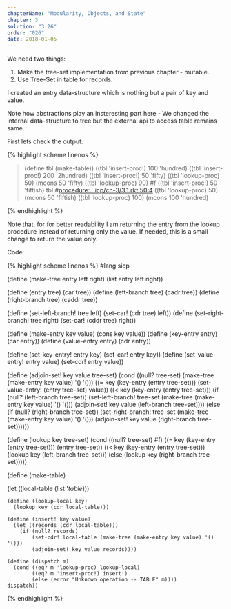 ```yaml
---
chapterName: "Modularity, Objects, and State"
chapter: 3
solution: "3.26"
order: "026"
date: 2018-01-05 
---
```


We need two things:

1. Make the tree-set implementation from previous chapter - mutable.
2. Use Tree-Set in table for records.

I created an entry data-structure which is nothing but a pair of key and value.

Note how abstractions play an insteresting part here - We changed the internal data-structure to tree but the external api to access table remains same.

First lets check the output:

{% highlight scheme linenos %}
> (define tbl (make-table))
> ((tbl 'insert-proc!) 100 'hundred)
> ((tbl 'insert-proc!) 200 '2hundred)
> ((tbl 'insert-proc!) 50 'fifty)
> ((tbl 'lookup-proc) 50)
(mcons 50 'fifty)
> ((tbl 'lookup-proc) 90)
#f
> ((tbl 'insert-proc!) 50 'fiftish)
> tbl
#<procedure:...icp/ch-3/3.1.rkt:50:4>
> ((tbl 'lookup-proc) 50)
(mcons 50 'fiftish)
> ((tbl 'lookup-proc) 100)
(mcons 100 'hundred)
> 
{% endhighlight %}

Note that, for for better readability I am returning the entry from the lookup procedure instead of returning only the value. If needed, this is a small change to return the value only.

Code:

{% highlight scheme linenos %}
#lang sicp

(define (make-tree entry left right)
  (list entry left right))

(define (entry tree) (car tree))
(define (left-branch tree) (cadr tree))
(define (right-branch tree) (caddr tree))

(define (set-left-branch! tree left) (set-car! (cdr tree) left))
(define (set-right-branch! tree right) (set-car! (cddr tree) right))

(define (make-entry key value) (cons key value))
(define (key-entry entry) (car entry))
(define (value-entry entry) (cdr entry))

(define (set-key-entry! entry key) (set-car! entry key))
(define (set-value-entry! entry value) (set-cdr! entry value))

(define (adjoin-set! key value tree-set)
  (cond ((null? tree-set) (make-tree (make-entry key value) '() '()))
        ((= key (key-entry (entry tree-set))) (set-value-entry! (entry tree-set) value))
        ((< key (key-entry (entry tree-set)))
         (if (null? (left-branch tree-set))
             (set-left-branch! tree-set (make-tree (make-entry key value) '() '()))
             (adjoin-set! key value (left-branch tree-set))))
        (else (if (null? (right-branch tree-set))
                  (set-right-branch! tree-set (make-tree (make-entry key value) '() '()))
                  (adjoin-set! key value (right-branch tree-set))))))
              
(define (lookup key tree-set)
  (cond ((null? tree-set) #f)
        ((= key (key-entry (entry tree-set))) (entry tree-set))
        ((< key (key-entry (entry tree-set))) (lookup key (left-branch tree-set)))
        (else (lookup key (right-branch tree-set)))))

(define (make-table)
  
  (let ((local-table (list '*table*)))

    (define (lookup-local key)
      (lookup key (cdr local-table)))
      
    (define (insert! key value)
      (let ((records (cdr local-table)))
        (if (null? records)
            (set-cdr! local-table (make-tree (make-entry key value) '() '()))
            (adjoin-set! key value records))))
      
    (define (dispatch m)
      (cond ((eq? m 'lookup-proc) lookup-local)
            ((eq? m 'insert-proc!) insert!)
            (else (error "Unknown operation -- TABLE" m))))
    dispatch))
{% endhighlight %}


